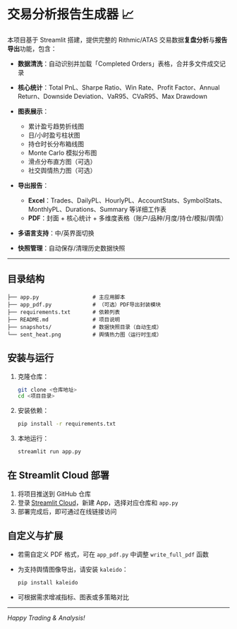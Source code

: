 # 交易分析报告生成器 📈

本项目基于 Streamlit 搭建，提供完整的 Rithmic/ATAS 交易数据**复盘分析**与**报告导出**功能，包含：

* **数据清洗**：自动识别并加载「Completed Orders」表格，合并多文件成交记录
* **核心统计**：Total PnL、Sharpe Ratio、Win Rate、Profit Factor、Annual Return、Downside Deviation、VaR95、CVaR95、Max Drawdown
* **图表展示**：

  * 累计盈亏趋势折线图
  * 日/小时盈亏柱状图
  * 持仓时长分布箱线图
  * Monte Carlo 模拟分布图
  * 滑点分布直方图（可选）
  * 社交舆情热力图（可选）
* **导出报告**：

  * **Excel**：Trades、DailyPL、HourlyPL、AccountStats、SymbolStats、MonthlyPL、Durations、Summary 等详细工作表
  * **PDF**：封面 + 核心统计 + 多维度表格（账户/品种/月度/持仓/模拟/舆情）
* **多语言支持**：中/英界面切换
* **快照管理**：自动保存/清理历史数据快照

---

## 目录结构

```
├── app.py                 # 主应用脚本
├── app_pdf.py             # （可选）PDF导出封装模块
├── requirements.txt       # 依赖列表
├── README.md              # 项目说明
├── snapshots/             # 数据快照目录（自动生成）
└── sent_heat.png          # 舆情热力图（运行时生成）
```

## 安装与运行

1. 克隆仓库：

   ```bash
   git clone <仓库地址>
   cd <项目目录>
   ```
2. 安装依赖：

   ```bash
   pip install -r requirements.txt
   ```
3. 本地运行：

   ```bash
   streamlit run app.py
   ```

## 在 Streamlit Cloud 部署

1. 将项目推送到 GitHub 仓库
2. 登录 [Streamlit Cloud](https://streamlit.io/cloud)，新建 App，选择对应仓库和 `app.py`
3. 部署完成后，即可通过在线链接访问

## 自定义与扩展

* 若需自定义 PDF 格式，可在 `app_pdf.py` 中调整 `write_full_pdf` 函数
* 为支持舆情图像导出，请安装 `kaleido`：

  ```bash
  pip install kaleido
  ```
* 可根据需求增减指标、图表或多策略对比

---

*Happy Trading & Analysis!*
